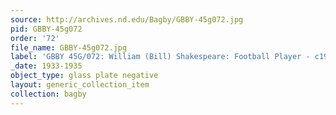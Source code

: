 ```yaml
---
source: http://archives.nd.edu/Bagby/GBBY-45g072.jpg
pid: GBBY-45g072
order: '72'
file_name: GBBY-45g072.jpg
label: 'GBBY 45G/072: William (Bill) Shakespeare: Football Player - c1933-1935'
_date: 1933-1935
object_type: glass plate negative
layout: generic_collection_item
collection: bagby
---
```

